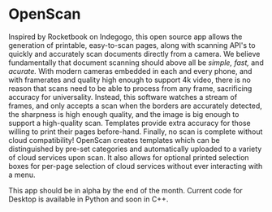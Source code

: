 # OpenScan
Inspired by Rocketbook on Indegogo, this open source app allows the generation of printable, easy-to-scan pages, along with scanning API's to quickly and accurately scan documents directly from a camera. We believe fundamentally that document scanning should above all be *simple,* *fast,* and *acurate.* With modern cameras embedded in each and every phone, and with framerates and quality high enough to support 4k video, there is no reason that scans need to be able to process from any frame, sacrificing accuracy for universality. Instead, this software watches a stream of frames, and only accepts a scan when the borders are accurately detected, the sharpness is high enough quality, and the image is big enough to support a high-quality scan. Templates provide extra accuracy for those willing to print their pages before-hand. Finally, no scan is complete without cloud compatibility! OpenScan creates templates which can be distinguished by pre-set categories and automatically uploaded to a variety of cloud services upon scan. It also allows for optional printed selection boxes for per-page selection of cloud services without ever interacting with a menu.

This app should be in alpha by the end of the month. Current code for Desktop is available in Python and soon in C++.
